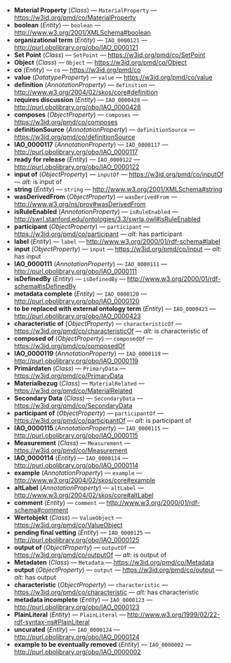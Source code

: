 - **Material Property** (*Class*) — `MaterialProperty` — <https://w3id.org/pmd/co/MaterialProperty>
  <span class='search-tokens' style='display:none'>Material  Property Material Property MaterialProperty https://w3id.org/pmd/co/ Material Property https://w3id.org/pmd/co/ material property https://w3id.org/pmd/co/MaterialProperty https://w3id.org/pmd/co/materialproperty material  property material property materialproperty</span>
- **boolean** (*Entity*) — `boolean` — <http://www.w3.org/2001/XMLSchema#boolean>
  <span class='search-tokens' style='display:none'>boolean http://www.w3.org/2001/XML Schema#boolean http://www.w3.org/2001/XMLSchema#boolean http://www.w3.org/2001/xml schema#boolean http://www.w3.org/2001/xmlschema#boolean</span>
- **organizational term** (*Entity*) — `IAO_0000121` — <http://purl.obolibrary.org/obo/IAO_0000121>
  <span class='search-tokens' style='display:none'>IAO 0000121 IAO_0000121 http://purl.obolibrary.org/obo/IAO 0000121 http://purl.obolibrary.org/obo/IAO_0000121 http://purl.obolibrary.org/obo/iao 0000121 http://purl.obolibrary.org/obo/iao_0000121 iao 0000121 iao_0000121 organizational term</span>
- **Set Point** (*Class*) — `SetPoint` — <https://w3id.org/pmd/co/SetPoint>
  <span class='search-tokens' style='display:none'>Set  Point Set Point SetPoint https://w3id.org/pmd/co/ Set Point https://w3id.org/pmd/co/ set point https://w3id.org/pmd/co/SetPoint https://w3id.org/pmd/co/setpoint set  point set point setpoint</span>
- **Object** (*Class*) — `Object` — <https://w3id.org/pmd/co/Object>
  <span class='search-tokens' style='display:none'>Object https://w3id.org/pmd/co/ Object https://w3id.org/pmd/co/ object https://w3id.org/pmd/co/Object https://w3id.org/pmd/co/object object</span>
- **co** (*Entity*) — `co` — <https://w3id.org/pmd/co>
  <span class='search-tokens' style='display:none'>co https://w3id.org/pmd/co</span>
- **value** (*DatatypeProperty*) — `value` — <https://w3id.org/pmd/co/value>
  <span class='search-tokens' style='display:none'>https://w3id.org/pmd/co/value value</span>
- **definition** (*AnnotationProperty*) — `definition` — <http://www.w3.org/2004/02/skos/core#definition>
  <span class='search-tokens' style='display:none'>definition http://www.w3.org/2004/02/skos/core#definition</span>
- **requires discussion** (*Entity*) — `IAO_0000428` — <http://purl.obolibrary.org/obo/IAO_0000428>
  <span class='search-tokens' style='display:none'>IAO 0000428 IAO_0000428 http://purl.obolibrary.org/obo/IAO 0000428 http://purl.obolibrary.org/obo/IAO_0000428 http://purl.obolibrary.org/obo/iao 0000428 http://purl.obolibrary.org/obo/iao_0000428 iao 0000428 iao_0000428 requires discussion</span>
- **composes** (*ObjectProperty*) — `composes` — <https://w3id.org/pmd/co/composes>
  <span class='search-tokens' style='display:none'>composes https://w3id.org/pmd/co/composes</span>
- **definitionSource** (*AnnotationProperty*) — `definitionSource` — <https://w3id.org/pmd/co/definitionSource>
  <span class='search-tokens' style='display:none'>definition Source definition source definitionSource definitionsource https://w3id.org/pmd/co/definition Source https://w3id.org/pmd/co/definition source https://w3id.org/pmd/co/definitionSource https://w3id.org/pmd/co/definitionsource</span>
- **IAO_0000117** (*AnnotationProperty*) — `IAO_0000117` — <http://purl.obolibrary.org/obo/IAO_0000117>
  <span class='search-tokens' style='display:none'>IAO 0000117 IAO_0000117 http://purl.obolibrary.org/obo/IAO 0000117 http://purl.obolibrary.org/obo/IAO_0000117 http://purl.obolibrary.org/obo/iao 0000117 http://purl.obolibrary.org/obo/iao_0000117 iao 0000117 iao_0000117</span>
- **ready for release** (*Entity*) — `IAO_0000122` — <http://purl.obolibrary.org/obo/IAO_0000122>
  <span class='search-tokens' style='display:none'>IAO 0000122 IAO_0000122 http://purl.obolibrary.org/obo/IAO 0000122 http://purl.obolibrary.org/obo/IAO_0000122 http://purl.obolibrary.org/obo/iao 0000122 http://purl.obolibrary.org/obo/iao_0000122 iao 0000122 iao_0000122 ready for release</span>
- **input of** (*ObjectProperty*) — `inputOf` — <https://w3id.org/pmd/co/inputOf> — _alt:_ is input of
  <span class='search-tokens' style='display:none'>https://w3id.org/pmd/co/input Of https://w3id.org/pmd/co/input of https://w3id.org/pmd/co/inputOf https://w3id.org/pmd/co/inputof input Of input of inputOf inputof is input of</span>
- **string** (*Entity*) — `string` — <http://www.w3.org/2001/XMLSchema#string>
  <span class='search-tokens' style='display:none'>http://www.w3.org/2001/XML Schema#string http://www.w3.org/2001/XMLSchema#string http://www.w3.org/2001/xml schema#string http://www.w3.org/2001/xmlschema#string string</span>
- **wasDerivedFrom** (*ObjectProperty*) — `wasDerivedFrom` — <http://www.w3.org/ns/prov#wasDerivedFrom>
  <span class='search-tokens' style='display:none'>http://www.w3.org/ns/prov#was Derived From http://www.w3.org/ns/prov#was derived from http://www.w3.org/ns/prov#wasDerivedFrom http://www.w3.org/ns/prov#wasderivedfrom was Derived From was derived from wasDerivedFrom wasderivedfrom</span>
- **isRuleEnabled** (*AnnotationProperty*) — `isRuleEnabled` — <http://swrl.stanford.edu/ontologies/3.3/swrla.owl#isRuleEnabled>
  <span class='search-tokens' style='display:none'>http://swrl.stanford.edu/ontologies/3.3/swrla.owl#is Rule Enabled http://swrl.stanford.edu/ontologies/3.3/swrla.owl#is rule enabled http://swrl.stanford.edu/ontologies/3.3/swrla.owl#isRuleEnabled http://swrl.stanford.edu/ontologies/3.3/swrla.owl#isruleenabled is Rule Enabled is rule enabled isRuleEnabled isruleenabled</span>
- **participant** (*ObjectProperty*) — `participant` — <https://w3id.org/pmd/co/participant> — _alt:_ has participant
  <span class='search-tokens' style='display:none'>has participant https://w3id.org/pmd/co/participant participant</span>
- **label** (*Entity*) — `label` — <http://www.w3.org/2000/01/rdf-schema#label>
  <span class='search-tokens' style='display:none'>http://www.w3.org/2000/01/rdf schema#label http://www.w3.org/2000/01/rdf-schema#label label</span>
- **input** (*ObjectProperty*) — `input` — <https://w3id.org/pmd/co/input> — _alt:_ has input
  <span class='search-tokens' style='display:none'>has input https://w3id.org/pmd/co/input input</span>
- **IAO_0000111** (*AnnotationProperty*) — `IAO_0000111` — <http://purl.obolibrary.org/obo/IAO_0000111>
  <span class='search-tokens' style='display:none'>IAO 0000111 IAO_0000111 http://purl.obolibrary.org/obo/IAO 0000111 http://purl.obolibrary.org/obo/IAO_0000111 http://purl.obolibrary.org/obo/iao 0000111 http://purl.obolibrary.org/obo/iao_0000111 iao 0000111 iao_0000111</span>
- **isDefinedBy** (*Entity*) — `isDefinedBy` — <http://www.w3.org/2000/01/rdf-schema#isDefinedBy>
  <span class='search-tokens' style='display:none'>http://www.w3.org/2000/01/rdf schema#is Defined By http://www.w3.org/2000/01/rdf schema#is defined by http://www.w3.org/2000/01/rdf schema#isDefinedBy http://www.w3.org/2000/01/rdf-schema#isDefinedBy http://www.w3.org/2000/01/rdf-schema#isdefinedby is Defined By is defined by isDefinedBy isdefinedby</span>
- **metadata complete** (*Entity*) — `IAO_0000120` — <http://purl.obolibrary.org/obo/IAO_0000120>
  <span class='search-tokens' style='display:none'>IAO 0000120 IAO_0000120 http://purl.obolibrary.org/obo/IAO 0000120 http://purl.obolibrary.org/obo/IAO_0000120 http://purl.obolibrary.org/obo/iao 0000120 http://purl.obolibrary.org/obo/iao_0000120 iao 0000120 iao_0000120 metadata complete</span>
- **to be replaced with external ontology term** (*Entity*) — `IAO_0000423` — <http://purl.obolibrary.org/obo/IAO_0000423>
  <span class='search-tokens' style='display:none'>IAO 0000423 IAO_0000423 http://purl.obolibrary.org/obo/IAO 0000423 http://purl.obolibrary.org/obo/IAO_0000423 http://purl.obolibrary.org/obo/iao 0000423 http://purl.obolibrary.org/obo/iao_0000423 iao 0000423 iao_0000423 to be replaced with external ontology term</span>
- **characteristic of** (*ObjectProperty*) — `characteristicOf` — <https://w3id.org/pmd/co/characteristicOf> — _alt:_ is characteristic of
  <span class='search-tokens' style='display:none'>characteristic Of characteristic of characteristicOf characteristicof https://w3id.org/pmd/co/characteristic Of https://w3id.org/pmd/co/characteristic of https://w3id.org/pmd/co/characteristicOf https://w3id.org/pmd/co/characteristicof is characteristic of</span>
- **composed of** (*ObjectProperty*) — `composedOf` — <https://w3id.org/pmd/co/composedOf>
  <span class='search-tokens' style='display:none'>composed Of composed of composedOf composedof https://w3id.org/pmd/co/composed Of https://w3id.org/pmd/co/composed of https://w3id.org/pmd/co/composedOf https://w3id.org/pmd/co/composedof</span>
- **IAO_0000119** (*AnnotationProperty*) — `IAO_0000119` — <http://purl.obolibrary.org/obo/IAO_0000119>
  <span class='search-tokens' style='display:none'>IAO 0000119 IAO_0000119 http://purl.obolibrary.org/obo/IAO 0000119 http://purl.obolibrary.org/obo/IAO_0000119 http://purl.obolibrary.org/obo/iao 0000119 http://purl.obolibrary.org/obo/iao_0000119 iao 0000119 iao_0000119</span>
- **Primärdaten** (*Class*) — `PrimaryData` — <https://w3id.org/pmd/co/PrimaryData>
  <span class='search-tokens' style='display:none'>Primary Data PrimaryData Primärdaten https://w3id.org/pmd/co/ Primary Data https://w3id.org/pmd/co/ primary data https://w3id.org/pmd/co/PrimaryData https://w3id.org/pmd/co/primarydata primary data primarydata primärdaten</span>
- **Materialbezug** (*Class*) — `MaterialRelated` — <https://w3id.org/pmd/co/MaterialRelated>
  <span class='search-tokens' style='display:none'>Material Related MaterialRelated Materialbezug https://w3id.org/pmd/co/ Material Related https://w3id.org/pmd/co/ material related https://w3id.org/pmd/co/MaterialRelated https://w3id.org/pmd/co/materialrelated material related materialbezug materialrelated</span>
- **Secondary Data** (*Class*) — `SecondaryData` — <https://w3id.org/pmd/co/SecondaryData>
  <span class='search-tokens' style='display:none'>Secondary  Data Secondary Data SecondaryData https://w3id.org/pmd/co/ Secondary Data https://w3id.org/pmd/co/ secondary data https://w3id.org/pmd/co/SecondaryData https://w3id.org/pmd/co/secondarydata secondary  data secondary data secondarydata</span>
- **participant of** (*ObjectProperty*) — `participantOf` — <https://w3id.org/pmd/co/participantOf> — _alt:_ is participant of
  <span class='search-tokens' style='display:none'>https://w3id.org/pmd/co/participant Of https://w3id.org/pmd/co/participant of https://w3id.org/pmd/co/participantOf https://w3id.org/pmd/co/participantof is participant of participant Of participant of participantOf participantof</span>
- **IAO_0000115** (*AnnotationProperty*) — `IAO_0000115` — <http://purl.obolibrary.org/obo/IAO_0000115>
  <span class='search-tokens' style='display:none'>IAO 0000115 IAO_0000115 http://purl.obolibrary.org/obo/IAO 0000115 http://purl.obolibrary.org/obo/IAO_0000115 http://purl.obolibrary.org/obo/iao 0000115 http://purl.obolibrary.org/obo/iao_0000115 iao 0000115 iao_0000115</span>
- **Measurement** (*Class*) — `Measurement` — <https://w3id.org/pmd/co/Measurement>
  <span class='search-tokens' style='display:none'>Measurement https://w3id.org/pmd/co/ Measurement https://w3id.org/pmd/co/ measurement https://w3id.org/pmd/co/Measurement https://w3id.org/pmd/co/measurement measurement</span>
- **IAO_0000114** (*Entity*) — `IAO_0000114` — <http://purl.obolibrary.org/obo/IAO_0000114>
  <span class='search-tokens' style='display:none'>IAO 0000114 IAO_0000114 http://purl.obolibrary.org/obo/IAO 0000114 http://purl.obolibrary.org/obo/IAO_0000114 http://purl.obolibrary.org/obo/iao 0000114 http://purl.obolibrary.org/obo/iao_0000114 iao 0000114 iao_0000114</span>
- **example** (*AnnotationProperty*) — `example` — <http://www.w3.org/2004/02/skos/core#example>
  <span class='search-tokens' style='display:none'>example http://www.w3.org/2004/02/skos/core#example</span>
- **altLabel** (*AnnotationProperty*) — `altLabel` — <http://www.w3.org/2004/02/skos/core#altLabel>
  <span class='search-tokens' style='display:none'>alt Label alt label altLabel altlabel http://www.w3.org/2004/02/skos/core#alt Label http://www.w3.org/2004/02/skos/core#alt label http://www.w3.org/2004/02/skos/core#altLabel http://www.w3.org/2004/02/skos/core#altlabel</span>
- **comment** (*Entity*) — `comment` — <http://www.w3.org/2000/01/rdf-schema#comment>
  <span class='search-tokens' style='display:none'>comment http://www.w3.org/2000/01/rdf schema#comment http://www.w3.org/2000/01/rdf-schema#comment</span>
- **Wertobjekt** (*Class*) — `ValueObject` — <https://w3id.org/pmd/co/ValueObject>
  <span class='search-tokens' style='display:none'>Value Object ValueObject Wertobjekt https://w3id.org/pmd/co/ Value Object https://w3id.org/pmd/co/ value object https://w3id.org/pmd/co/ValueObject https://w3id.org/pmd/co/valueobject value object valueobject wertobjekt</span>
- **pending final vetting** (*Entity*) — `IAO_0000125` — <http://purl.obolibrary.org/obo/IAO_0000125>
  <span class='search-tokens' style='display:none'>IAO 0000125 IAO_0000125 http://purl.obolibrary.org/obo/IAO 0000125 http://purl.obolibrary.org/obo/IAO_0000125 http://purl.obolibrary.org/obo/iao 0000125 http://purl.obolibrary.org/obo/iao_0000125 iao 0000125 iao_0000125 pending final vetting</span>
- **output of** (*ObjectProperty*) — `outputOf` — <https://w3id.org/pmd/co/outputOf> — _alt:_ is output of
  <span class='search-tokens' style='display:none'>https://w3id.org/pmd/co/output Of https://w3id.org/pmd/co/output of https://w3id.org/pmd/co/outputOf https://w3id.org/pmd/co/outputof is output of output Of output of outputOf outputof</span>
- **Metadaten** (*Class*) — `Metadata` — <https://w3id.org/pmd/co/Metadata>
  <span class='search-tokens' style='display:none'>Metadata Metadaten https://w3id.org/pmd/co/ Metadata https://w3id.org/pmd/co/ metadata https://w3id.org/pmd/co/Metadata https://w3id.org/pmd/co/metadata metadata metadaten</span>
- **output** (*ObjectProperty*) — `output` — <https://w3id.org/pmd/co/output> — _alt:_ has output
  <span class='search-tokens' style='display:none'>has output https://w3id.org/pmd/co/output output</span>
- **characteristic** (*ObjectProperty*) — `characteristic` — <https://w3id.org/pmd/co/characteristic> — _alt:_ has characteristic
  <span class='search-tokens' style='display:none'>characteristic has characteristic https://w3id.org/pmd/co/characteristic</span>
- **metadata incomplete** (*Entity*) — `IAO_0000123` — <http://purl.obolibrary.org/obo/IAO_0000123>
  <span class='search-tokens' style='display:none'>IAO 0000123 IAO_0000123 http://purl.obolibrary.org/obo/IAO 0000123 http://purl.obolibrary.org/obo/IAO_0000123 http://purl.obolibrary.org/obo/iao 0000123 http://purl.obolibrary.org/obo/iao_0000123 iao 0000123 iao_0000123 metadata incomplete</span>
- **PlainLiteral** (*Entity*) — `PlainLiteral` — <http://www.w3.org/1999/02/22-rdf-syntax-ns#PlainLiteral>
  <span class='search-tokens' style='display:none'>Plain Literal PlainLiteral http://www.w3.org/1999/02/22 rdf syntax ns# Plain Literal http://www.w3.org/1999/02/22 rdf syntax ns# plain literal http://www.w3.org/1999/02/22 rdf syntax ns#PlainLiteral http://www.w3.org/1999/02/22-rdf-syntax-ns#PlainLiteral http://www.w3.org/1999/02/22-rdf-syntax-ns#plainliteral plain literal plainliteral</span>
- **uncurated** (*Entity*) — `IAO_0000124` — <http://purl.obolibrary.org/obo/IAO_0000124>
  <span class='search-tokens' style='display:none'>IAO 0000124 IAO_0000124 http://purl.obolibrary.org/obo/IAO 0000124 http://purl.obolibrary.org/obo/IAO_0000124 http://purl.obolibrary.org/obo/iao 0000124 http://purl.obolibrary.org/obo/iao_0000124 iao 0000124 iao_0000124 uncurated</span>
- **example to be eventually removed** (*Entity*) — `IAO_0000002` — <http://purl.obolibrary.org/obo/IAO_0000002>
  <span class='search-tokens' style='display:none'>IAO 0000002 IAO_0000002 example to be eventually removed http://purl.obolibrary.org/obo/IAO 0000002 http://purl.obolibrary.org/obo/IAO_0000002 http://purl.obolibrary.org/obo/iao 0000002 http://purl.obolibrary.org/obo/iao_0000002 iao 0000002 iao_0000002</span>